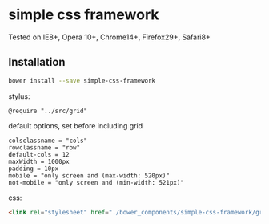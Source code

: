 # simple css framework

Tested on IE8+, Opera 10+, Chrome14+, Firefox29+, Safari8+

## Installation

```sh
bower install --save simple-css-framework
```

stylus:
```stylus
@require "../src/grid"
```

default options, set before including grid
```stylus
colsclassname = "cols"
rowclassname = "row"
default-cols = 12
maxWidth = 1000px
padding = 10px
mobile = "only screen and (max-width: 520px)"
not-mobile = "only screen and (min-width: 521px)"

```

css:
```html
<link rel="stylesheet" href="./bower_components/simple-css-framework/grid.css">
```
